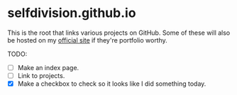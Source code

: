 # selfdivision.github.io

This is the root that links various projects on GitHub. Some of these will also be hosted on my [official site](https://gpappas.dev) if they're portfolio worthy.

TODO:
- [ ] Make an index page.
- [ ] Link to projects.
- [x] Make a checkbox to check so it looks like I did something today.
